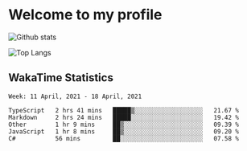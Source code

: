 # Welcome to my profile

![Github stats](https://github-readme-stats.vercel.app/api?username=xinthose&show_icons=true&theme=radical&count_private=true)

![Top Langs](https://github-readme-stats.vercel.app/api/top-langs/?username=xinthose)

## WakaTime Statistics
<!--START_SECTION:waka-->
```text
Week: 11 April, 2021 - 18 April, 2021

TypeScript   2 hrs 41 mins   █████▒░░░░░░░░░░░░░░░░░░░   21.67 % 
Markdown     2 hrs 24 mins   █████░░░░░░░░░░░░░░░░░░░░   19.42 % 
Other        1 hr 9 mins     ██▒░░░░░░░░░░░░░░░░░░░░░░   09.39 % 
JavaScript   1 hr 8 mins     ██▒░░░░░░░░░░░░░░░░░░░░░░   09.20 % 
C#           56 mins         ██░░░░░░░░░░░░░░░░░░░░░░░   07.58 % 
```
<!--END_SECTION:waka-->
